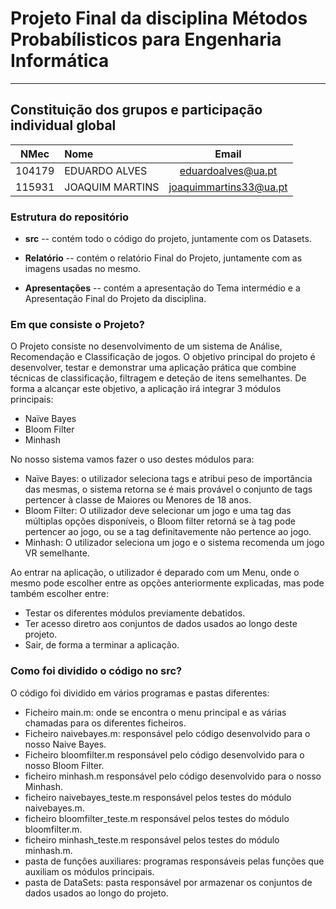 # Projeto Final da disciplina Métodos Probabílisticos para Engenharia Informática 
-----
## Constituição dos grupos e participação individual global

| NMec | Nome | Email |
|:---:|:---|:---:|
| 104179 | EDUARDO ALVES | eduardoalves@ua.pt |
| 115931 | JOAQUIM MARTINS | joaquimmartins33@ua.pt |

### Estrutura do repositório

- **src** -- contém todo o código do projeto, juntamente com os Datasets.

- **Relatório** -- contém o relatório Final do Projeto, juntamente com as imagens usadas no mesmo.

- **Apresentações** -- contém a apresentação do Tema intermédio e a Apresentação Final do Projeto da disciplina.

### Em que consiste o Projeto?

O Projeto consiste no desenvolvimento de um sistema de Análise, Recomendação e Classificação de jogos.
O objetivo principal do projeto é desenvolver, testar e demonstrar uma aplicação prática que combine técnicas de classificação, filtragem e deteção de itens semelhantes.
De forma a alcançar este objetivo, a aplicação irá integrar 3 módulos principais:
- Naïve Bayes
- Bloom Filter
- Minhash

No nosso sistema vamos fazer o uso destes módulos para:

* Naïve Bayes: o utilizador seleciona tags e atribui peso de importância das mesmas, o sistema retorna se é mais provável o conjunto de tags pertencer à classe de Maiores ou Menores de 18 anos.
* Bloom Filter: O utilizador deve selecionar um jogo e uma tag das múltiplas opções disponíveis, o Bloom filter retorná se à tag pode pertencer ao jogo, ou se a tag definitavemente não pertence ao jogo.
* Minhash: O utilizador seleciona um jogo e o sistema recomenda um jogo VR semelhante.
 
Ao entrar na aplicação, o utilizador é deparado com um Menu, onde o mesmo pode escolher entre as opções anteriormente explicadas, mas pode também escolher entre:

* Testar os diferentes módulos previamente debatidos.
* Ter acesso diretro aos conjuntos de dados usados ao longo deste projeto.
* Sair, de forma a terminar a aplicação.

### Como foi dividido o código no src?

O código foi dividido em vários programas e pastas diferentes:

* Ficheiro main.m: onde se encontra o menu principal e as várias chamadas para os diferentes ficheiros.
* Ficheiro naivebayes.m: responsável pelo código desenvolvido para o nosso Naive Bayes.
* Ficheiro bloomfilter.m responsável pelo código desenvolvido para o nosso Bloom Filter.
* ficheiro minhash.m responsável pelo código desenvolvido para o nosso Minhash.
* ficheiro naivebayes_teste.m responsável pelos testes do módulo naivebayes.m.
* ficheiro bloomfilter_teste.m responsável pelos testes do módulo bloomfilter.m.
* ficheiro minhash_teste.m responsável pelos testes do módulo minhash.m.
* pasta de funções auxiliares: programas responsáveis pelas funções que auxiliam os módulos principais.
* pasta de DataSets: pasta responsável por armazenar os conjuntos de dados usados ao longo do projeto.
